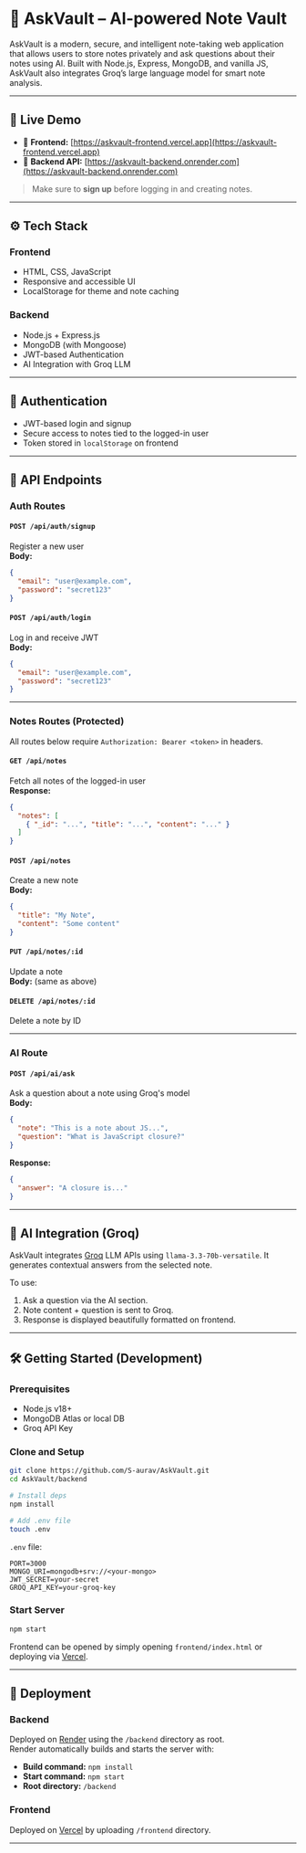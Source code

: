 # 🧠 AskVault – AI-powered Note Vault

AskVault is a modern, secure, and intelligent note-taking web application that allows users to store notes privately and ask questions about their notes using AI. Built with Node.js, Express, MongoDB, and vanilla JS, AskVault also integrates Groq’s large language model for smart note analysis.

---

## 🚀 Live Demo

- 🔗 **Frontend:** [https://askvault-frontend.vercel.app](https://askvault-frontend.vercel.app)
- 🔗 **Backend API:** [https://askvault-backend.onrender.com](https://askvault-backend.onrender.com)

> Make sure to **sign up** before logging in and creating notes.

---


## ⚙️ Tech Stack

### Frontend
- HTML, CSS, JavaScript
- Responsive and accessible UI
- LocalStorage for theme and note caching

### Backend
- Node.js + Express.js
- MongoDB (with Mongoose)
- JWT-based Authentication
- AI Integration with Groq LLM

---

## 🔐 Authentication

- JWT-based login and signup
- Secure access to notes tied to the logged-in user
- Token stored in `localStorage` on frontend

---

## 📡 API Endpoints

### Auth Routes

#### `POST /api/auth/signup`
Register a new user  
**Body:**  
```json
{
  "email": "user@example.com",
  "password": "secret123"
}
```

#### `POST /api/auth/login`
Log in and receive JWT  
**Body:**  
```json
{
  "email": "user@example.com",
  "password": "secret123"
}
```

---

### Notes Routes (Protected)

All routes below require `Authorization: Bearer <token>` in headers.

#### `GET /api/notes`
Fetch all notes of the logged-in user  
**Response:**  
```json
{
  "notes": [
    { "_id": "...", "title": "...", "content": "..." }
  ]
}
```

#### `POST /api/notes`
Create a new note  
**Body:**
```json
{
  "title": "My Note",
  "content": "Some content"
}
```

#### `PUT /api/notes/:id`
Update a note  
**Body:** (same as above)

#### `DELETE /api/notes/:id`
Delete a note by ID

---

### AI Route

#### `POST /api/ai/ask`
Ask a question about a note using Groq's model  
**Body:**
```json
{
  "note": "This is a note about JS...",
  "question": "What is JavaScript closure?"
}
```

**Response:**
```json
{
  "answer": "A closure is..."
}
```

---

## 🧠 AI Integration (Groq)

AskVault integrates [Groq](https://groq.com) LLM APIs using `llama-3.3-70b-versatile`. It generates contextual answers from the selected note.

To use:
1. Ask a question via the AI section.
2. Note content + question is sent to Groq.
3. Response is displayed beautifully formatted on frontend.

---

## 🛠️ Getting Started (Development)

### Prerequisites
- Node.js v18+
- MongoDB Atlas or local DB
- Groq API Key

### Clone and Setup

```bash
git clone https://github.com/S-aurav/AskVault.git
cd AskVault/backend

# Install deps
npm install

# Add .env file
touch .env
```

`.env` file:
```
PORT=3000
MONGO_URI=mongodb+srv://<your-mongo>
JWT_SECRET=your-secret
GROQ_API_KEY=your-groq-key
```

### Start Server

```bash
npm start
```

Frontend can be opened by simply opening `frontend/index.html` or deploying via [Vercel](https://vercel.com).

---

## 🚀 Deployment

### Backend
Deployed on [Render](https://render.com) using the `/backend` directory as root.  
Render automatically builds and starts the server with:

- **Build command:** `npm install`
- **Start command:** `npm start`
- **Root directory:** `/backend`

### Frontend
Deployed on [Vercel](https://vercel.com) by uploading `/frontend` directory.  

---
